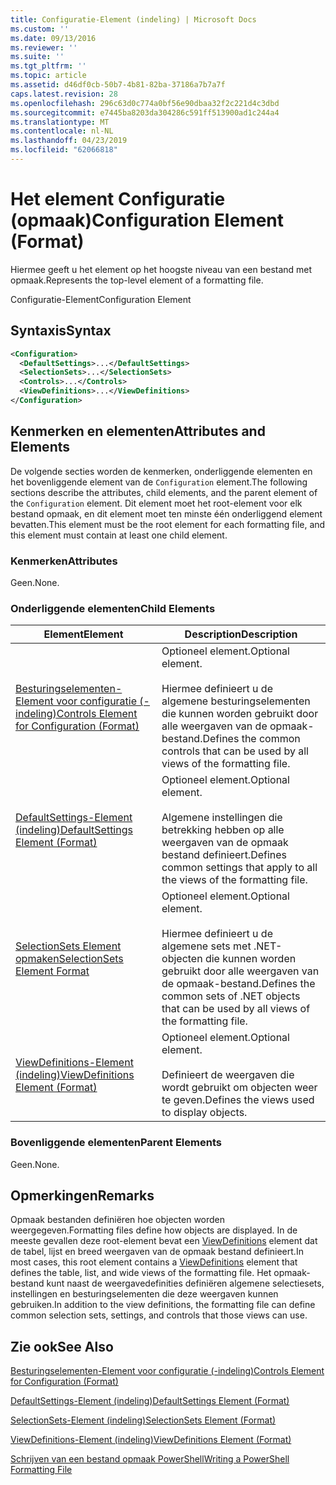 ```yaml
---
title: Configuratie-Element (indeling) | Microsoft Docs
ms.custom: ''
ms.date: 09/13/2016
ms.reviewer: ''
ms.suite: ''
ms.tgt_pltfrm: ''
ms.topic: article
ms.assetid: d46df0cb-50b7-4b81-82ba-37186a7b7a7f
caps.latest.revision: 28
ms.openlocfilehash: 296c63d0c774a0bf56e90dbaa32f2c221d4c3dbd
ms.sourcegitcommit: e7445ba8203da304286c591ff513900ad1c244a4
ms.translationtype: MT
ms.contentlocale: nl-NL
ms.lasthandoff: 04/23/2019
ms.locfileid: "62066818"
---
```

# <a name="configuration-element-format"></a><span data-ttu-id="69fa8-102">Het element Configuratie (opmaak)</span><span class="sxs-lookup"><span data-stu-id="69fa8-102">Configuration Element (Format)</span></span>

<span data-ttu-id="69fa8-103">Hiermee geeft u het element op het hoogste niveau van een bestand met opmaak.</span><span class="sxs-lookup"><span data-stu-id="69fa8-103">Represents the top-level element of a formatting file.</span></span>

<span data-ttu-id="69fa8-104">Configuratie-Element</span><span class="sxs-lookup"><span data-stu-id="69fa8-104">Configuration Element</span></span>

## <a name="syntax"></a><span data-ttu-id="69fa8-105">Syntaxis</span><span class="sxs-lookup"><span data-stu-id="69fa8-105">Syntax</span></span>

```xml
<Configuration>
  <DefaultSettings>...</DefaultSettings>
  <SelectionSets>...</SelectionSets>
  <Controls>...</Controls>
  <ViewDefinitions>...</ViewDefinitions>
</Configuration>

```

## <a name="attributes-and-elements"></a><span data-ttu-id="69fa8-106">Kenmerken en elementen</span><span class="sxs-lookup"><span data-stu-id="69fa8-106">Attributes and Elements</span></span>

<span data-ttu-id="69fa8-107">De volgende secties worden de kenmerken, onderliggende elementen en het bovenliggende element van de `Configuration` element.</span><span class="sxs-lookup"><span data-stu-id="69fa8-107">The following sections describe the attributes, child elements, and the parent element of the `Configuration` element.</span></span> <span data-ttu-id="69fa8-108">Dit element moet het root-element voor elk bestand opmaak, en dit element moet ten minste één onderliggend element bevatten.</span><span class="sxs-lookup"><span data-stu-id="69fa8-108">This element must be the root element for each formatting file, and this element must contain at least one child element.</span></span>

### <a name="attributes"></a><span data-ttu-id="69fa8-109">Kenmerken</span><span class="sxs-lookup"><span data-stu-id="69fa8-109">Attributes</span></span>

<span data-ttu-id="69fa8-110">Geen.</span><span class="sxs-lookup"><span data-stu-id="69fa8-110">None.</span></span>

### <a name="child-elements"></a><span data-ttu-id="69fa8-111">Onderliggende elementen</span><span class="sxs-lookup"><span data-stu-id="69fa8-111">Child Elements</span></span>

|<span data-ttu-id="69fa8-112">Element</span><span class="sxs-lookup"><span data-stu-id="69fa8-112">Element</span></span>|<span data-ttu-id="69fa8-113">Description</span><span class="sxs-lookup"><span data-stu-id="69fa8-113">Description</span></span>|
|-------------|-----------------|
|[<span data-ttu-id="69fa8-114">Besturingselementen-Element voor configuratie (-indeling)</span><span class="sxs-lookup"><span data-stu-id="69fa8-114">Controls Element for Configuration (Format)</span></span>](./controls-element-for-configuration-format.md)|<span data-ttu-id="69fa8-115">Optioneel element.</span><span class="sxs-lookup"><span data-stu-id="69fa8-115">Optional element.</span></span><br /><br /> <span data-ttu-id="69fa8-116">Hiermee definieert u de algemene besturingselementen die kunnen worden gebruikt door alle weergaven van de opmaak-bestand.</span><span class="sxs-lookup"><span data-stu-id="69fa8-116">Defines the common controls that can be used by all views of the formatting file.</span></span>|
|[<span data-ttu-id="69fa8-117">DefaultSettings-Element (indeling)</span><span class="sxs-lookup"><span data-stu-id="69fa8-117">DefaultSettings Element (Format)</span></span>](./defaultsettings-element-format.md)|<span data-ttu-id="69fa8-118">Optioneel element.</span><span class="sxs-lookup"><span data-stu-id="69fa8-118">Optional element.</span></span><br /><br /> <span data-ttu-id="69fa8-119">Algemene instellingen die betrekking hebben op alle weergaven van de opmaak bestand definieert.</span><span class="sxs-lookup"><span data-stu-id="69fa8-119">Defines common settings that apply to all the views of the formatting file.</span></span>|
|[<span data-ttu-id="69fa8-120">SelectionSets Element opmaken</span><span class="sxs-lookup"><span data-stu-id="69fa8-120">SelectionSets Element Format</span></span>](./selectionsets-element-format.md)|<span data-ttu-id="69fa8-121">Optioneel element.</span><span class="sxs-lookup"><span data-stu-id="69fa8-121">Optional element.</span></span><br /><br /> <span data-ttu-id="69fa8-122">Hiermee definieert u de algemene sets met .NET-objecten die kunnen worden gebruikt door alle weergaven van de opmaak-bestand.</span><span class="sxs-lookup"><span data-stu-id="69fa8-122">Defines the common sets of .NET objects that can be used by all views of the formatting file.</span></span>|
|[<span data-ttu-id="69fa8-123">ViewDefinitions-Element (indeling)</span><span class="sxs-lookup"><span data-stu-id="69fa8-123">ViewDefinitions Element (Format)</span></span>](./viewdefinitions-element-format.md)|<span data-ttu-id="69fa8-124">Optioneel element.</span><span class="sxs-lookup"><span data-stu-id="69fa8-124">Optional element.</span></span><br /><br /> <span data-ttu-id="69fa8-125">Definieert de weergaven die wordt gebruikt om objecten weer te geven.</span><span class="sxs-lookup"><span data-stu-id="69fa8-125">Defines the views used to display objects.</span></span>|

### <a name="parent-elements"></a><span data-ttu-id="69fa8-126">Bovenliggende elementen</span><span class="sxs-lookup"><span data-stu-id="69fa8-126">Parent Elements</span></span>

<span data-ttu-id="69fa8-127">Geen.</span><span class="sxs-lookup"><span data-stu-id="69fa8-127">None.</span></span>

## <a name="remarks"></a><span data-ttu-id="69fa8-128">Opmerkingen</span><span class="sxs-lookup"><span data-stu-id="69fa8-128">Remarks</span></span>

<span data-ttu-id="69fa8-129">Opmaak bestanden definiëren hoe objecten worden weergegeven.</span><span class="sxs-lookup"><span data-stu-id="69fa8-129">Formatting files define how objects are displayed.</span></span> <span data-ttu-id="69fa8-130">In de meeste gevallen deze root-element bevat een [ViewDefinitions](./viewdefinitions-element-format.md) element dat de tabel, lijst en breed weergaven van de opmaak bestand definieert.</span><span class="sxs-lookup"><span data-stu-id="69fa8-130">In most cases, this root element contains a [ViewDefinitions](./viewdefinitions-element-format.md) element that defines the table, list, and wide views of the formatting file.</span></span> <span data-ttu-id="69fa8-131">Het opmaak-bestand kunt naast de weergavedefinities definiëren algemene selectiesets, instellingen en besturingselementen die deze weergaven kunnen gebruiken.</span><span class="sxs-lookup"><span data-stu-id="69fa8-131">In addition to the view definitions, the formatting file can define common selection sets, settings, and controls that those views can use.</span></span>

## <a name="see-also"></a><span data-ttu-id="69fa8-132">Zie ook</span><span class="sxs-lookup"><span data-stu-id="69fa8-132">See Also</span></span>

[<span data-ttu-id="69fa8-133">Besturingselementen-Element voor configuratie (-indeling)</span><span class="sxs-lookup"><span data-stu-id="69fa8-133">Controls Element for Configuration (Format)</span></span>](./controls-element-for-configuration-format.md)

[<span data-ttu-id="69fa8-134">DefaultSettings-Element (indeling)</span><span class="sxs-lookup"><span data-stu-id="69fa8-134">DefaultSettings Element (Format)</span></span>](./defaultsettings-element-format.md)

[<span data-ttu-id="69fa8-135">SelectionSets-Element (indeling)</span><span class="sxs-lookup"><span data-stu-id="69fa8-135">SelectionSets Element (Format)</span></span>](./selectionsets-element-format.md)

[<span data-ttu-id="69fa8-136">ViewDefinitions-Element (indeling)</span><span class="sxs-lookup"><span data-stu-id="69fa8-136">ViewDefinitions Element (Format)</span></span>](./viewdefinitions-element-format.md)

[<span data-ttu-id="69fa8-137">Schrijven van een bestand opmaak PowerShell</span><span class="sxs-lookup"><span data-stu-id="69fa8-137">Writing a PowerShell Formatting File</span></span>](./writing-a-powershell-formatting-file.md)
